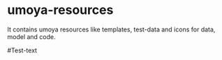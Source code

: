 # umoya-resources
It contains umoya resources like templates, test-data and icons for data, model and code.

#Test-text
